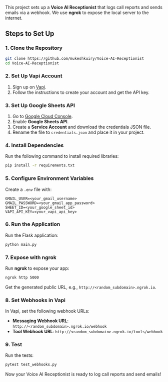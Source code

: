 This project sets up a **Voice AI Receptionist** that logs call reports and sends emails via a webhook. We use **ngrok** to expose the local server to the internet.

## Steps to Set Up

### 1. Clone the Repository

```bash
git clone https://github.com/mukeshkuiry/Voice-AI-Receptionist
cd Voice-AI-Receptionist

```

### 2. Set Up Vapi Account

1. Sign up on [Vapi](https://www.vapi.com/).
2. Follow the instructions to create your account and get the API key.

### 3. Set Up Google Sheets API

1. Go to [Google Cloud Console](https://console.developers.google.com/).
2. Enable **Google Sheets API**.
3. Create a **Service Account** and download the credentials JSON file.
4. Rename the file to `credentials.json` and place it in your project.

### 4. Install Dependencies

Run the following command to install required libraries:

```bash
pip install -r requirements.txt
```

### 5. Configure Environment Variables

Create a `.env` file with:

```dotenv
GMAIL_USER=<your_gmail_username>
GMAIL_PASSWORD=<your_gmail_app_password>
SHEET_ID=<your_google_sheet_id>
VAPI_API_KEY=<your_vapi_api_key>
```

### 6. Run the Application

Run the Flask application:

```bash
python main.py
```

### 7. Expose with ngrok

Run **ngrok** to expose your app:

```bash
ngrok http 5000
```

Get the generated public URL, e.g., `http://<random_subdomain>.ngrok.io`.

### 8. Set Webhooks in Vapi

In Vapi, set the following webhook URLs:

* **Messaging Webhook URL**: `http://<random_subdomain>.ngrok.io/webhook`
* **Tool Webhook URL**: `http://<random_subdomain>.ngrok.io/tools/webhook`

### 9. Test

Run the tests:

```bash
pytest test_webhooks.py
```

Now your Voice AI Receptionist is ready to log call reports and send emails!
